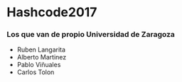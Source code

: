 # Hashcode2017

### Los que van de propio Universidad de Zaragoza

- Ruben Langarita
- Alberto Martinez
- Pablo Viñuales
- Carlos Tolon

